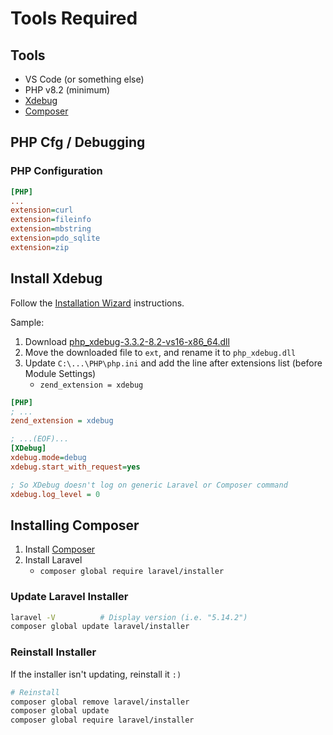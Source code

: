 # Tools Required

## Tools

* VS Code (or something else)
* PHP v8.2 (minimum)
* [Xdebug](https://xdebug.org/docs/install)
* [Composer](https://getcomposer.org/Composer-Setup.exe)

## PHP Cfg / Debugging

### PHP Configuration

```ini
[PHP]
...
extension=curl
extension=fileinfo
extension=mbstring
extension=pdo_sqlite
extension=zip
```

## Install Xdebug

Follow the [Installation Wizard](https://xdebug.org/wizard) instructions.

Sample:

1. Download [php_xdebug-3.3.2-8.2-vs16-x86_64.dll](https://xdebug.org/files/php_xdebug-3.3.2-8.2-vs16-x86_64.dll)
2. Move the downloaded file to `ext`, and rename it to `php_xdebug.dll`
3. Update `C:\...\PHP\php.ini` and add the line after extensions list (before Module Settings)
   * `zend_extension = xdebug`

```ini
[PHP]
; ...
zend_extension = xdebug

; ...(EOF)...
[XDebug]
xdebug.mode=debug
xdebug.start_with_request=yes

; So XDebug doesn't log on generic Laravel or Composer command
xdebug.log_level = 0
```

## Installing Composer

1. Install [Composer](https://getcomposer.org/Composer-Setup.exe)
2. Install Laravel
   * `composer global require laravel/installer`

### Update Laravel Installer

```sh
laravel -V          # Display version (i.e. "5.14.2")
composer global update laravel/installer
```

### Reinstall Installer

If the installer isn't updating, reinstall it `:)`

```sh
# Reinstall
composer global remove laravel/installer
composer global update
composer global require laravel/installer
```
